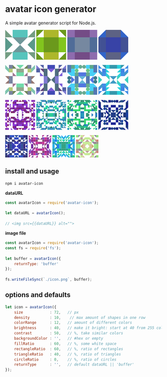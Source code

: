# avatar icon generator

A simple avatar generator script for Node.js.  

![avatar-icon-1](https://raw.githubusercontent.com/ztomm/avatar-icon/master/sample-icons/avatar-icon-1.png)
![avatar-icon-2](https://raw.githubusercontent.com/ztomm/avatar-icon/master/sample-icons/avatar-icon-2.png)
![avatar-icon-3](https://raw.githubusercontent.com/ztomm/avatar-icon/master/sample-icons/avatar-icon-3.png)
![avatar-icon-4](https://raw.githubusercontent.com/ztomm/avatar-icon/master/sample-icons/avatar-icon-4.png)  

![avatar-icon-5](https://raw.githubusercontent.com/ztomm/avatar-icon/master/sample-icons/avatar-icon-5.png)
![avatar-icon-6](https://raw.githubusercontent.com/ztomm/avatar-icon/master/sample-icons/avatar-icon-6.png)
![avatar-icon-7](https://raw.githubusercontent.com/ztomm/avatar-icon/master/sample-icons/avatar-icon-7.png)
![avatar-icon-8](https://raw.githubusercontent.com/ztomm/avatar-icon/master/sample-icons/avatar-icon-8.png)  

![avatar-icon-9](https://raw.githubusercontent.com/ztomm/avatar-icon/master/sample-icons/avatar-icon-9.png)
![avatar-icon-10](https://raw.githubusercontent.com/ztomm/avatar-icon/master/sample-icons/avatar-icon-10.png)
![avatar-icon-11](https://raw.githubusercontent.com/ztomm/avatar-icon/master/sample-icons/avatar-icon-11.png)
![avatar-icon-12](https://raw.githubusercontent.com/ztomm/avatar-icon/master/sample-icons/avatar-icon-12.png)

![avatar-icon-13](https://raw.githubusercontent.com/ztomm/avatar-icon/master/sample-icons/avatar-icon-13.png)
![avatar-icon-14](https://raw.githubusercontent.com/ztomm/avatar-icon/master/sample-icons/avatar-icon-14.png)
![avatar-icon-15](https://raw.githubusercontent.com/ztomm/avatar-icon/master/sample-icons/avatar-icon-15.png)
![avatar-icon-16](https://raw.githubusercontent.com/ztomm/avatar-icon/master/sample-icons/avatar-icon-16.png)

## install and usage

````bash
npm i avatar-icon
````

**dataURL**
````javascript
const avatarIcon = require('avatar-icon');

let dataURL = avatarIcon();

// <img src={{dataURL}} alt="">
````

**image file**

````javascript
const avatarIcon = require('avatar-icon');
const fs = require('fs');

let buffer = avatarIcon({
	returnType: 'buffer'
});

fs.writeFileSync(`./icon.png`, buffer);

````

## options and defaults

````javascript
let icon = avatarIcon({
	size            : 72,   // px
	density         : 10,    // max amount of shapes in one row
	colorRange      : 12,   // amount of different colors
	brightness      : 40,   // make it bright: start at 40 from 255 colors
	contrast        : 50,   // %, take similar colors
	backgroundColor : '',   // #hex or empty
	fillRatio       : 60,   // %, some white space
	rectangleRatio  : 60,   // %, ratio of rectangles
	triangleRatio   : 40,   // %, ratio of triangles
	circleRatio     : 0,    // %, ratio of circles
	returnType      : '',   // default dataURL || 'buffer'
});

````
